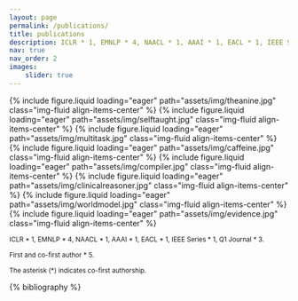 ```yaml
---
layout: page
permalink: /publications/
title: publications
description: ICLR * 1, EMNLP * 4, NAACL * 1, AAAI * 1, EACL * 1, IEEE Series * 1, Q1 Journal * 3.
nav: true
nav_order: 2
images:
    slider: true
---
```


<!-- _pages/publications.md -->

<!-- Bibsearch Feature -->

<!-- image sliders -->
<swiper-container style="max-width: 350px; margin: 0 auto;" keyboard="true" navigation="true" pagination="true" pagination-clickable="true" pagination-dynamic-bullets="true" rewind="true">
  <swiper-slide>{% include figure.liquid loading="eager" path="assets/img/theanine.jpg" class="img-fluid align-items-center" %}</swiper-slide>
  <swiper-slide>{% include figure.liquid loading="eager" path="assets/img/selftaught.jpg" class="img-fluid align-items-center" %}</swiper-slide>
  <swiper-slide>{% include figure.liquid loading="eager" path="assets/img/multitask.jpg" class="img-fluid align-items-center" %}</swiper-slide>
  <swiper-slide>{% include figure.liquid loading="eager" path="assets/img/caffeine.jpg" class="img-fluid align-items-center" %}</swiper-slide>
  <swiper-slide>{% include figure.liquid loading="eager" path="assets/img/compiler.jpg" class="img-fluid align-items-center" %}</swiper-slide>
  <swiper-slide>{% include figure.liquid loading="eager" path="assets/img/clinicalreasoner.jpg" class="img-fluid align-items-center" %}</swiper-slide>
  <swiper-slide>{% include figure.liquid loading="eager" path="assets/img/worldmodel.jpg" class="img-fluid align-items-center" %}</swiper-slide>
  <swiper-slide>{% include figure.liquid loading="eager" path="assets/img/evidence.jpg" class="img-fluid align-items-center" %}</swiper-slide>
</swiper-container>

<small>ICLR * 1, EMNLP * 4, NAACL * 1, AAAI * 1, EACL * 1, IEEE Series * 1, Q1 Journal * 3.</small>

<small>First and co-first author * 5.</small>

<small>The asterisk (*) indicates co-first authorship.</small>


<div class="publications">

{% bibliography %}

</div>

